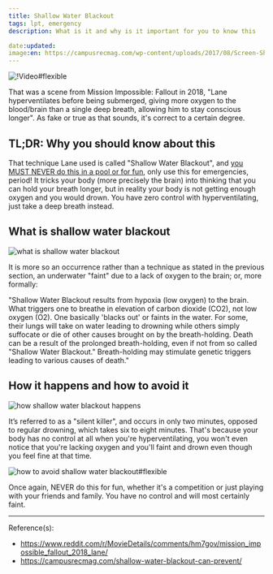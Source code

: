 ```yaml
---
title: Shallow Water Blackout
tags: lpt, emergency
description: What is it and why is it important for you to know this

date:updated:
image:en: https://campusrecmag.com/wp-content/uploads/2017/08/Screen-Shot-2017-08-09-at-1.31.22-PM-620x400.png
---
```


![!Video#flexible](https://v.redd.it/0rp9ccwgl8951/DASH_240 "[[Reddit](https://www.reddit.com/r/MovieDetails/comments/hm7gov/mission_impossible_fallout_2018_lane/)] Mission Impossible: Fallout (2018)")

That was a scene from Mission Impossible: Fallout in 2018, "Lane hyperventilates before being submerged, giving more oxygen to the blood/brain than a single deep breath, allowing him to stay conscious longer". As fake or true as that sounds, it's correct to a certain degree.

## TL;DR: Why you should know about this

That technique Lane used is called "Shallow Water Blackout", and [you MUST NEVER do this in a pool or for fun](https://www.reddit.com/r/MovieDetails/comments/hm7gov/mission_impossible_fallout_2018_lane/fx3wmq2?utm_source=share&utm_medium=web2x&context=3), only use this for emergencies, period! It tricks your body (more precisely the brain) into thinking that you can hold your breath longer, but in reality your body is not getting enough oxygen and you would drown. You have zero control with hyperventilating, just take a deep breath instead.

## What is shallow water blackout

![what is shallow water blackout](https://campusrecmag.com/wp-content/uploads/2017/08/Screen-Shot-2017-08-09-at-1.31.22-PM-620x400.png "Source: [Campus Rec](https://campusrecmag.com/shallow-water-blackout-can-prevent/)")

It is more so an occurrence rather than a technique as stated in the previous section, an underwater "faint" due to a lack of oxygen to the brain; or, more formally:

"Shallow Water Blackout results from hypoxia (low oxygen) to the brain. What triggers one to breathe in elevation of carbon dioxide (CO2), not low oxygen (O2). One basically 'blacks out' or faints in the water. For some, their lungs will take on water leading to drowning while others simply suffocate or die of other causes brought on by the breath-holding. Death can be a result of the prolonged breath-holding, even if not from so called "Shallow Water Blackout." Breath-holding may stimulate genetic triggers leading to various causes of death."

## How it happens and how to avoid it

![how shallow water blackout happens](http://campusrecmag.com/wp-content/uploads/2017/08/Screen-Shot-2017-08-09-at-1.42.40-PM.png "Source: [Campus Rec](https://campusrecmag.com/shallow-water-blackout-can-prevent/)")

It’s referred to as a "silent killer", and occurs in only two minutes, opposed to regular drowning, which takes six to eight minutes. That's because your body has no control at all when you're hyperventilating, you won't even notice that you're lacking oxygen and you'll faint and drown even though you feel fine at that time.

![how to avoid shallow water blackout#flexible](http://campusrecmag.com/wp-content/uploads/2017/08/Screen-Shot-2017-08-09-at-1.42.46-PM.png "Source: [Campus Rec](https://campusrecmag.com/shallow-water-blackout-can-prevent/) from shallowblackoutprevention.org")

Once again, NEVER do this for fun, whether it's a competition or just playing with your friends and family. You have no control and will most certainly faint.

***
Reference(s):

- <https://www.reddit.com/r/MovieDetails/comments/hm7gov/mission_impossible_fallout_2018_lane/>
- <https://campusrecmag.com/shallow-water-blackout-can-prevent/>
